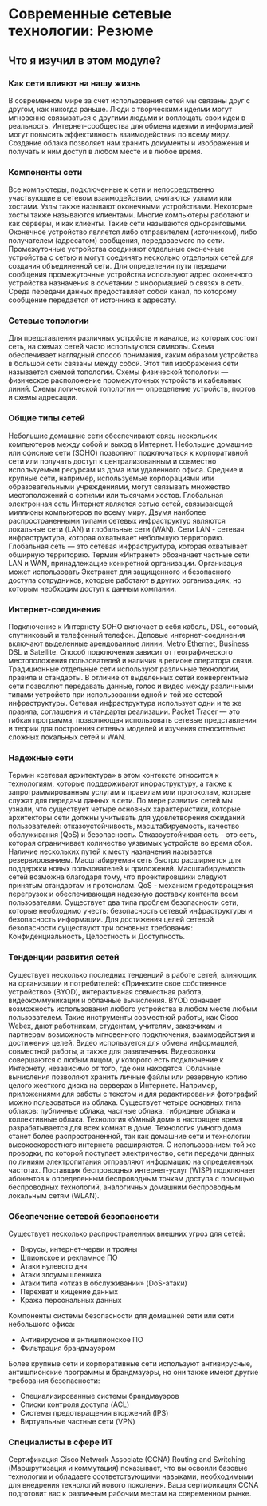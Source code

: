 # Современные сетевые технологии: Резюме

<!--1.10.1-->
## Что я изучил в этом модуле?
### Как сети влияют на нашу жизнь

В современном мире за счет использования сетей мы связаны друг с другом, как никогда раньше. Люди с творческими идеями могут мгновенно связываться с другими людьми и воплощать свои идеи в реальность. Интернет-сообщества для обмена идеями и информацией могут повысить эффективность взаимодействия по всему миру. Создание облака позволяет нам хранить документы и изображения и получать к ним доступ в любом месте и в любое время.

### Компоненты сети

Все компьютеры, подключенные к сети и непосредственно участвующие в сетевом взаимодействии, считаются узлами или хостами. Узлы также называют оконечными устройствами. Некоторые хосты также называются клиентами. Многие компьютеры работают и как серверы, и как клиенты. Такие сети называются одноранговыми. Оконечное устройство является либо отправителем (источником), либо получателем (адресатом) сообщения, передаваемого по сети. Промежуточные устройства соединяют отдельные оконечные устройства с сетью и могут соединять несколько отдельных сетей для создания объединенной сети. Для определения пути передачи сообщения промежуточные устройства используют адрес оконечного устройства назначения в сочетании с информацией о связях в сети. Среда передачи данных предоставляет собой канал, по которому сообщение передается от источника к адресату.

### Сетевые топологии

Для представления различных устройств и каналов, из которых состоит сеть, на схемах сетей часто используются символы. Схема обеспечивает наглядный способ понимания, каким образом устройства в большой сети связаны между собой. Этот тип изображения сети называется схемой топологии. Схемы физической топологии — физическое расположение промежуточных устройств и кабельных линий. Схемы логической топологии — определение устройств, портов и схемы адресации.

### Общие типы сетей

Небольшие домашние сети обеспечивают связь нескольких компьютеров между собой и выход в Интернет. Небольшие домашние или офисные сети (SOHO) позволяют подключаться к корпоративной сети или получать доступ к централизованным и совместно используемым ресурсам из дома или удаленного офиса. Средние и крупные сети, например, используемые корпорациями или образовательными учреждениями, могут связывать множество местоположений с сотнями или тысячами хостов. Глобальная электронная сеть Интернет является сетью сетей, связывающей миллионы компьютеров по всему миру. Двумя наиболее распространенными типами сетевых инфраструктур являются локальные сети (LAN) и глобальные сети (WAN). Сети LAN - сетевая инфраструктура, которая охватывает небольшую территорию. Глобальная сеть — это сетевая инфраструктура, которая охватывает обширную территорию. Термин «Интранет» обозначает частные сети LAN и WAN, принадлежащие конкретной организации. Организация может использовать Экстранет для защищенного и безопасного доступа сотрудников, которые работают в других организациях, но которым необходим доступ к данным компании.

### Интернет-соединения

Подключение к Интернету SOHO включает в себя кабель, DSL, сотовый, спутниковый и телефонный телефон. Деловые интернет-соединения включают выделенные арендованные линии, Metro Ethernet, Business DSL и Satellite. Способ подключения зависит от географического местоположения пользователей и наличия в регионе оператора связи. Традиционные отдельные сети используют различные технологии, правила и стандарты. В отличие от выделенных сетей конвергентные сети позволяют передавать данные, голос и видео между различными типами устройств при использовании одной и той же сетевой инфраструктуры. Сетевая инфраструктура использует одни и те же правила, соглашения и стандарты реализации. Packet Tracer — это гибкая программа, позволяющая использовать сетевые представления и теории для построения сетевых моделей и изучения относительно сложных локальных сетей и WAN.

### Надежные сети

Термин «сетевая архитектура» в этом контексте относится к технологиям, которые поддерживают инфраструктуру, а также к запрограммированным услугам и правилам или протоколам, которые служат для передачи данных в сети. По мере развития сетей мы узнали, что существует четыре основных характеристики, которые архитекторы сети должны учитывать для удовлетворения ожиданий пользователей: отказоустойчивость, масштабируемость, качество обслуживания (QoS) и безопасность. Отказоустойчивая сеть - это сеть, которая ограничивает количество уязвимых устройств во время сбоя. Наличие нескольких путей к месту назначения называется резервированием. Масштабируемая сеть быстро расширяется для поддержки новых пользователей и приложений. Масштабируемость сетей возможна благодаря тому, что проектировщики следуют принятым стандартам и протоколам. QoS - механизм предотвращения перегрузок и обеспечивающая надежную доставку контента всем пользователям. Существует два типа проблем безопасности сети, которые необходимо учесть: безопасность сетевой инфраструктуры и безопасность информации. Для достижения целей сетевой безопасности существуют три основных требования: Конфиденциальность, Целостность и Доступность.

### Тенденции развития сетей

Существует несколько последних тенденций в работе сетей, влияющих на организации и потребителей: «Принесите свое собственное устройство» (BYOD), интерактивная совместная работа, видеокоммуникации и облачные вычисления. BYOD означает возможность использования любого устройства в любом месте любым пользователем. Такие инструменты совместной работы, как Cisco Webex, дают работникам, студентам, учителям, заказчикам и партнерам возможность мгновенного подключения, взаимодействия и достижения целей. Видео используется для обмена информацией, совместной работы, а также для развлечения. Видеозвонки совершаются с любым лицом, у которого есть подключение к Интернету, независимо от того, где они находятся. Облачные вычисления позволяют хранить личные файлы или резервную копию целого жесткого диска на серверах в Интернете. Например, приложениями для работы с текстом и для редактирования фотографий можно пользоваться из облака. Существует четыре основных типа облаков: публичные облака, частные облака, гибридные облака и коллективные облака. Технология «Умный дом» в настоящее время разрабатывается для всех комнат в доме. Технология умного дома станет более распространенной, так как домашние сети и технологии высокоскоростного интернета расширяются. С использованием той же проводки, по которой поступает электричество, сети передачи данных по линиям электропитания отправляют информацию на определенных частотах. Поставщик беспроводных интернет-услуг (WISP) подключает абонентов к определенным беспроводным точкам доступа с помощью беспроводных технологий, аналогичных домашним беспроводным локальным сетям (WLAN).

### Обеспечение сетевой безопасности

Существует несколько распространенных внешних угроз для сетей:

- Вирусы, интернет-черви и трояны
- Шпионское и рекламное ПО
- Атаки нулевого дня
- Атаки злоумышленника
- Атаки типа «отказ в обслуживании» (DoS-атаки)
- Перехват и хищение данных
- Кража персональных данных

Компоненты системы безопасности для домашней сети или сети небольшого офиса:

- Антивирусное и антишпионское ПО
- Фильтрация брандмауэром

Более крупные сети и корпоративные сети используют антивирусные, антишпионские программы и брандмауэры, но они также имеют другие требования безопасности:

- Специализированные системы брандмауэров
- Списки контроля доступа (ACL)
- Системы предотвращения вторжений (IPS)
- Виртуальные частные сети (VPN)

### Специалисты в сфере ИТ

Сертификация Cisco Network Associate (CCNA) Routing and Switching (Маршрутизация и коммутация) показывает, что вы освоили базовые технологии и обладаете соответствующими навыками, необходимыми для внедрения технологий нового поколения. Ваша сертификация CCNA подготовит вас к различным рабочим местам на современном рынке. <!--На сайте www.netacad.com вы можете щелкнуть меню «Карьера», а затем выбрать «Возможности трудоустройства». Найдите возможности трудоустройства поблизости от вас с помощью новой экспериментальной программы Talent Bridge Matching Engine. Ищите вакансии в Cisco, а также у партнеров и дистрибьюторов Cisco, которым нужны студенты и выпускники Сетевой академии.-->
